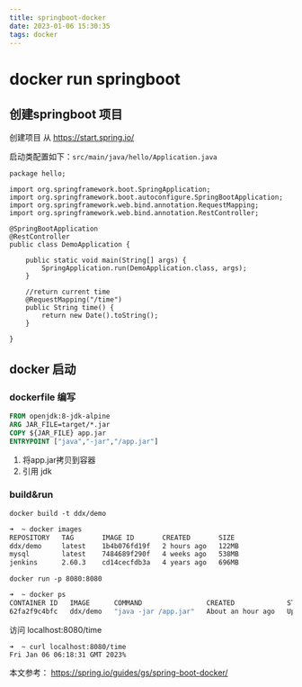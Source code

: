 ```yaml
---
title: springboot-docker
date: 2023-01-06 15:30:35
tags: docker
---
```

# docker run springboot

## 创建springboot 项目

创建项目 从 https://start.spring.io/

启动类配置如下：`
src/main/java/hello/Application.java
`

    package hello;
    
    import org.springframework.boot.SpringApplication;
    import org.springframework.boot.autoconfigure.SpringBootApplication;
    import org.springframework.web.bind.annotation.RequestMapping;
    import org.springframework.web.bind.annotation.RestController;
    
    @SpringBootApplication
    @RestController
    public class DemoApplication {
    
        public static void main(String[] args) {
            SpringApplication.run(DemoApplication.class, args);
        }
    
        //return current time
        @RequestMapping("/time")
        public String time() {
            return new Date().toString();
        }
    
    }

## docker 启动
### dockerfile 编写
```dockerfile
FROM openjdk:8-jdk-alpine
ARG JAR_FILE=target/*.jar
COPY ${JAR_FILE} app.jar
ENTRYPOINT ["java","-jar","/app.jar"]
```

1. 将app.jar拷贝到容器
2. 引用 jdk

### build&run

`docker build -t ddx/demo`

```sh
➜  ~ docker images
REPOSITORY   TAG       IMAGE ID       CREATED       SIZE
ddx/demo     latest    1b4b076fd19f   2 hours ago   122MB
mysql        latest    7484689f290f   4 weeks ago   538MB
jenkins      2.60.3    cd14cecfdb3a   4 years ago   696MB

```

`docker run -p 8080:8080 `

```sh
➜  ~ docker ps
CONTAINER ID   IMAGE      COMMAND                CREATED             STATUS             PORTS                    NAMES
62fa2f9c4bfc   ddx/demo   "java -jar /app.jar"   About an hour ago   Up About an hour   0.0.0.0:8080->8080/tcp hardcore_zhukovsky
```

访问 localhost:8080/time

    ➜  ~ curl localhost:8080/time
    Fri Jan 06 06:18:31 GMT 2023%

本文参考： https://spring.io/guides/gs/spring-boot-docker/


